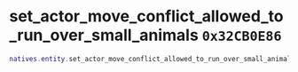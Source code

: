 # set_actor_move_conflict_allowed_to_run_over_small_animals `0x32CB0E86`

```lua
natives.entity.set_actor_move_conflict_allowed_to_run_over_small_animals(_unk0 --[[ integer ]], _unk1 --[[ integer ]])
```